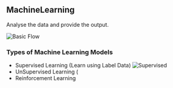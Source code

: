 ## MachineLearning
Analyse the data and provide the output.

![Basic Flow](https://s3.us-west-2.amazonaws.com/secure.notion-static.com/c8fbbbef-a561-41df-b1b4-e83929505914/Untitled.png?X-Amz-Algorithm=AWS4-HMAC-SHA256&X-Amz-Credential=AKIAT73L2G45O3KS52Y5%2F20200830%2Fus-west-2%2Fs3%2Faws4_request&X-Amz-Date=20200830T114434Z&X-Amz-Expires=86400&X-Amz-Signature=479d11c224cbf7c1060601f8ac33fed20946ecd2d09c37a8c93feae770bc8b08&X-Amz-SignedHeaders=host&response-content-disposition=filename%20%3D%22Untitled.png%22)

### Types of Machine Learning Models
- Supervised Learning (Learn using Label Data)
![Supervised](https://s3.us-west-2.amazonaws.com/secure.notion-static.com/e2e9af54-7ed2-446b-9343-bd3832ae267d/Untitled.png?X-Amz-Algorithm=AWS4-HMAC-SHA256&X-Amz-Credential=AKIAT73L2G45O3KS52Y5%2F20200830%2Fus-west-2%2Fs3%2Faws4_request&X-Amz-Date=20200830T114814Z&X-Amz-Expires=86400&X-Amz-Signature=5a5990d9aa613a10230d5dfd5197fc2bbc7a85ec969d0bf7f0c4ff6053b26712&X-Amz-SignedHeaders=host&response-content-disposition=filename%20%3D%22Untitled.png%22)
- UnSupervised Learning (
- Reinforcement Learning
